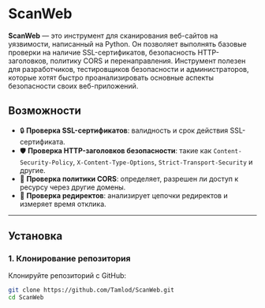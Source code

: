 # ScanWeb

**ScanWeb** — это инструмент для сканирования веб-сайтов на уязвимости, написанный на Python. Он позволяет выполнять базовые проверки на наличие SSL-сертификатов, безопасность HTTP-заголовков, политику CORS и перенаправления. Инструмент полезен для разработчиков, тестировщиков безопасности и администраторов, которые хотят быстро проанализировать основные аспекты безопасности своих веб-приложений.

## Возможности

- 🔒 **Проверка SSL-сертификатов**: валидность и срок действия SSL-сертификата.
- 🛡️ **Проверка HTTP-заголовков безопасности**: такие как `Content-Security-Policy`, `X-Content-Type-Options`, `Strict-Transport-Security` и другие.
- 🔗 **Проверка политики CORS**: определяет, разрешен ли доступ к ресурсу через другие домены.
- 🚦 **Проверка редиректов**: анализирует цепочки редиректов и измеряет время отклика.

---

## Установка

### 1. Клонирование репозитория

Клонируйте репозиторий с GitHub:

```bash
git clone https://github.com/Tamlod/ScanWeb.git
cd ScanWeb

